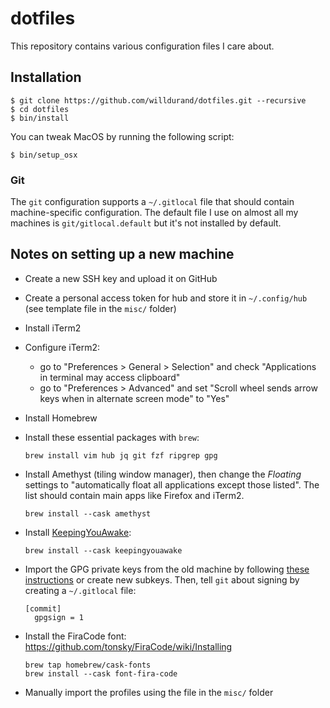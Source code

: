 # dotfiles

This repository contains various configuration files I care about.

## Installation

    $ git clone https://github.com/willdurand/dotfiles.git --recursive
    $ cd dotfiles
    $ bin/install

You can tweak MacOS by running the following script:

    $ bin/setup_osx

### Git

The `git` configuration supports a `~/.gitlocal` file that should contain
machine-specific configuration. The default file I use on almost all my machines
is `git/gitlocal.default` but it's not installed by default.

## Notes on setting up a new machine

- Create a new SSH key and upload it on GitHub
- Create a personal access token for hub and store it in `~/.config/hub` (see
  template file in the `misc/` folder)
- Install iTerm2
- Configure iTerm2:
    - go to "Preferences > General > Selection" and check "Applications in
      terminal may access clipboard"
    - go to "Preferences > Advanced" and set "Scroll wheel sends arrow keys when
      in alternate screen mode" to "Yes"
- Install Homebrew
- Install these essential packages with `brew`:

      brew install vim hub jq git fzf ripgrep gpg

- Install Amethyst (tiling window manager), then change the _Floating_ settings
  to "automatically float all applications except those listed". The list should
  contain main apps like Firefox and iTerm2.

      brew install --cask amethyst

- Install [KeepingYouAwake][]:

      brew install --cask keepingyouawake

- Import the GPG private keys from the old machine by following [these
  instructions](./gpg/README.md) or create new subkeys. Then, tell `git` about
  signing by creating a `~/.gitlocal` file:

      [commit]
        gpgsign = 1

- Install the FiraCode font: https://github.com/tonsky/FiraCode/wiki/Installing

      brew tap homebrew/cask-fonts
      brew install --cask font-fira-code

- Manually import the profiles using the file in the `misc/` folder


[KeepingYouAwake]: https://github.com/newmarcel/KeepingYouAwake
